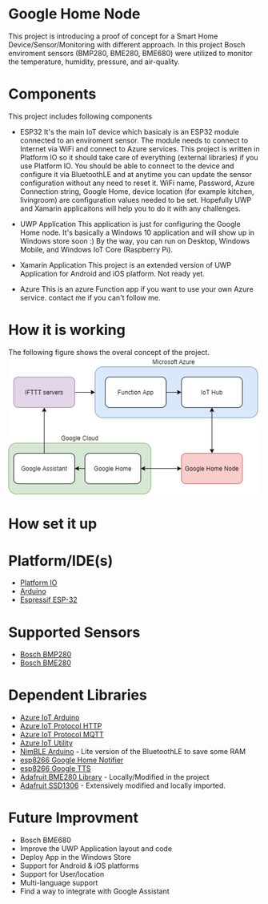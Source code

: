 # Google Home Node

This project is introducing a proof of concept for a Smart Home Device/Sensor/Monitoring with different approach.
In this project Bosch enviroment sensors (BMP280, BME280, BME680) were utilized to monitor the temperature, humidity, pressure, and air-quality.

# Components

This project includes following components

- ESP32
  It's the main IoT device which basicaly is an ESP32 module connected to an enviroment sensor. The module needs to connect to Internet via WiFi and connect to Azure services. This project is written in Platform IO so it should take care of everything (external libraries) if you use Platform IO.
  You should be able to connect to the device and configure it via BluetoothLE and at anytime you can update the sensor configuration without any need to reset it.
  WiFi name, Password, Azure Connection string, Google Home, device location (for example kitchen, livingroom) are configuration values needed to be set. Hopefully UWP and Xamarin applicaitons will help you to do it with any challenges.

- UWP Application
  This application is just for configuring the Google Home node. It's basically a Windows 10 application and will show up in Windows store soon :)
  By the way, you can run on Desktop, Windows Mobile, and Windows IoT Core (Raspberry Pi).

- Xamarin Application
  This project is an extended version of UWP Application for Android and iOS platform. Not ready yet.

- Azure
  This is an azure Function app if you want to use your own Azure service. contact me if you can't follow me.

# How it is working

The following figure shows the overal concept of the project.
<img src="assets/Diagram.png?raw=true" width="500px">

# How set it up

# Platform/IDE(s)

- [Platform IO](https://platformio.org/)
- [Arduino](https://www.arduino.cc/)
- [Espressif ESP-32](https://www.espressif.com/en/products/socs/esp32)

# Supported Sensors

- [Bosch BMP280](https://www.bosch-sensortec.com/products/environmental-sensors/pressure-sensors/bmp280/)
- [Bosch BME280](https://www.bosch-sensortec.com/products/environmental-sensors/humidity-sensors-bme280/)

# Dependent Libraries

- [Azure IoT Arduino](https://github.com/Azure/azure-iot-arduino)
- [Azure IoT Protocol HTTP](https://github.com/Azure/azure-iot-arduino-protocol-http)
- [Azure IoT Protocol MQTT](https://github.com/Azure/azure-iot-arduino-protocol-mqtt)
- [Azure IoT Utility](https://github.com/Azure/azure-iot-arduino-utility)
- [NimBLE Arduino](https://github.com/h2zero/NimBLE-Arduino) - Lite version of the BluetoothLE to save some RAM
- [esp8266 Google Home Notifier](https://github.com/horihiro/esp8266-google-home-notifier)
- [esp8266 Google TTS](https://github.com/horihiro/esp8266-google-tts)
- [Adafruit BME280 Library](https://github.com/adafruit/Adafruit_BME280_Library) - Locally/Modified in the project
- [Adafruit SSD1306](https://github.com/adafruit/Adafruit_SSD1306) - Extensively modified and locally imported.

# Future Improvment

- Bosch BME680
- Improve the UWP Application layout and code
- Deploy App in the Windows Store
- Support for Android & iOS platforms
- Support for User/location
- Multi-language support
- Find a way to integrate with Google Assistant
